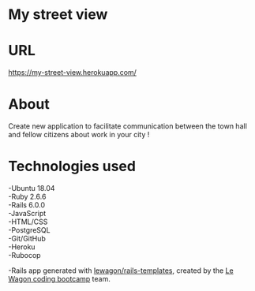# My street view
  

# URL  
https://my-street-view.herokuapp.com/

# About
Create new application to facilitate communication between the town hall and fellow citizens about work in your city !

# Technologies used
-Ubuntu 18.04  
-Ruby 2.6.6  
-Rails 6.0.0  
-JavaScript  
-HTML/CSS  
-PostgreSQL  
-Git/GitHub  
-Heroku  
-Rubocop
 
-Rails app generated with [lewagon/rails-templates](https://github.com/lewagon/rails-templates), created by the [Le Wagon coding bootcamp](https://www.lewagon.com) team.
